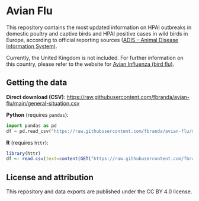 # Avian Flu 

This repository contains the most updated information on HPAI outbreaks in domestic poultry and captive birds and HPAI positive cases in wild birds in Europe, according to official reporting sources ([ADIS – Animal Disease Information System](https://eurlaidata.izsvenezie.it/)).

Currently, the United Kingdom is not included. For further information on this country, please refer to the website for [Avian Influenza (bird flu)](https://www.gov.uk/guidance/avian-influenza-bird-flu).



## Getting the data

**Direct download (CSV)**: https://raw.githubusercontent.com/fbranda/avian-flu/main/general-situation.csv


**Python** (requires `pandas`):
```python
import pandas as pd
df = pd.read_csv("https://raw.githubusercontent.com/fbranda/avian-flu/main/general-situation.csv")
```

**R** (requires `httr`):
```r
library(httr)
df <- read.csv(text=content(GET("https://raw.githubusercontent.com/fbranda/avian-flu/main/general-situation.csv")))
```

## License and attribution

This repository and data exports are published under the CC BY 4.0 license.
